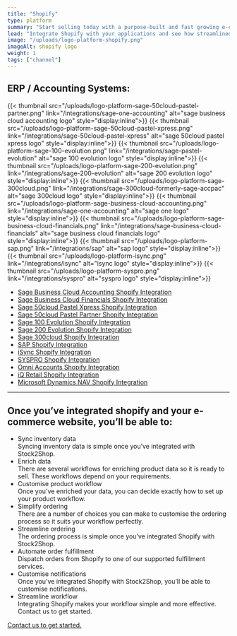 ```yaml
---
title: "Shopify"
type: platform
summary: "Start selling today with a purpose-built and fast growing e-commerce platform that’s quick to launch and easy to use."
lead: "Integrate Shopify with your applications and see how streamlined your workflow becomes."
image: "/uploads/logo-platform-shopify.png"
imageAlt: shopify logo
weight: 1
tags: ["channel"]
---
```


## ERP / Accounting Systems:
{{< thumbnail src="/uploads/logo-platform-sage-50cloud-pastel-partner.png" link="/integrations/sage-one-accounting" alt="sage business cloud accounting logo" style="display:inline">}}
{{< thumbnail src="/uploads/logo-platform-sage-50cloud-pastel-xpress.png" link="/integrations/sage-50cloud-pastel-xpress" alt="sage 50cloud pastel xpress logo" style="display:inline">}}
{{< thumbnail src="/uploads/logo-platform-sage-100-evolution.png" link="/integrations/sage-pastel-evolution" alt="sage 100 evolution logo" style="display:inline">}}
{{< thumbnail src="/uploads/logo-platform-sage-200-evolution.png" link="/integrations/sage-200-evolution" alt="sage 200 evolution logo" style="display:inline">}}
{{< thumbnail src="/uploads/logo-platform-sage-300cloud.png" link="/integrations/sage-300cloud-formerly-sage-accpac" alt="sage 300cloud logo" style="display:inline">}}
{{< thumbnail src="/uploads/logo-platform-sage-business-cloud-accounting.png" link="/integrations/sage-one-accounting" alt="sage one logo" style="display:inline">}}
{{< thumbnail src="/uploads/logo-platform-sage-business-cloud-financials.png" link="/integrations/sage-business-cloud-financials" alt="sage business cloud financials logo" style="display:inline">}}
{{< thumbnail src="/uploads/logo-platform-sap.png" link="/integrations/sap" alt="sap logo" style="display:inline">}}
{{< thumbnail src="/uploads/logo-platform-isync.png" link="/integrations/isync" alt="isync logo" style="display:inline">}}
{{< thumbnail src="/uploads/logo-platform-syspro.png" link="/integrations/syspro" alt="syspro logo" style="display:inline">}}

- [Sage Business Cloud Accounting Shopify Integration](/integrations/sage-one-shopify/)
- [Sage Business Cloud Financials Shopify Integration](/integrations/sage-business-cloud-financials-shopify/)
- [Sage 50cloud Pastel Xpress Shopify Integration](/integrations/sage-50cloud-pastel-xpress-shopify-integration/)
- [Sage 50cloud Pastel Partner Shopify Integration](/integrations/sage-pastel-partner-shopify/)
- [Sage 100 Evolution Shopify Integration](/integrations/sage-evolution-shopify/)
- [Sage 200 Evolution Shopify Integration](/integrations/sage-200-evolution-shopify-integration/)
- [Sage 300cloud Shopify Integration](/integrations/sage-300cloud-shopify-integration/)
- [SAP Shopify Integration](/integrations/sap-shopify/)
- [iSync Shopify Integration](/integrations/isync-shopify/)
- [SYSPRO Shopify Integration](/integrations/syspro-shopify/)
- [Omni Accounts Shopify Integration](/integrations/omni-accounts-shopify/)
- [iQ Retail Shopify Integration](/integrations/iq-retail-shopify-integration/)
- [Microsoft Dynamics NAV Shopify Integration](/integrations/ms-navision-shopify-integration/)

---

## Once you’ve integrated shopify and your e-commerce website, you’ll be able to:
- Sync inventory data  
Syncing inventory data is simple once you’ve integrated with Stock2Shop.
- Enrich data  
There are several workflows for enriching product data so it is ready to sell. These workflows depend on your requirements.
- Customise product workflow  
Once you’ve enriched your data, you can decide exactly how to set up your product workflow.
- Simplify ordering  
There are a number of choices you can make to customise the ordering process so it suits your workflow perfectly.
- Streamline ordering  
The ordering process is simple once you’ve integrated Shopify with Stock2Shop.
- Automate order fulfillment  
Dispatch orders from Shopify to one of our supported fulfillment services.
- Customise notifications  
Once you’ve integrated Shopify with Stock2Shop, you’ll be able to customise notifications.
- Streamline workflow  
Integrating Shopify makes your workflow simple and more effective.
Contact us to get started.  

[Contact us to get started.](/contact-us)